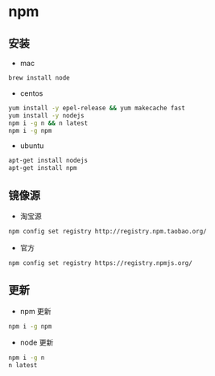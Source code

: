 <!--
 * @Author: jangrui
 * @Date: 2019-09-19 21:41:04
 * @LastEditors: jangrui
 * @LastEditTime: 2019-10-16 23:31:45
 * @Version: 
 * @Description: npm
 -->

# npm

## 安装

- mac

```bash
brew install node
```

- centos

```bash
yum install -y epel-release && yum makecache fast
yum install -y nodejs
npm i -g n && n latest
npm i -g npm
```

- ubuntu

```bash
apt-get install nodejs
apt-get install npm
```

## 镜像源

- 淘宝源

```bash
npm config set registry http://registry.npm.taobao.org/
```

- 官方

```bash
npm config set registry https://registry.npmjs.org/
```

## 更新

- npm 更新

```bash
npm i -g npm
```

- node 更新

```bash
npm i -g n
n latest
```
